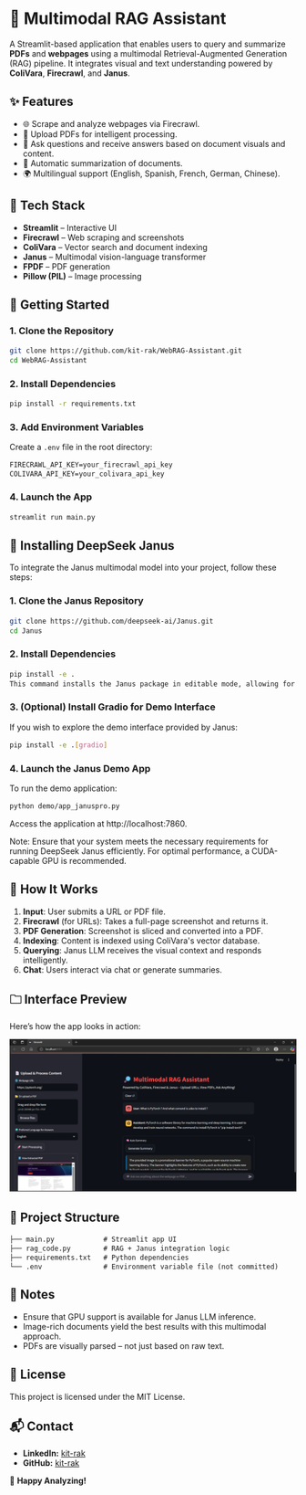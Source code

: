 # 🔎 Multimodal RAG Assistant

A Streamlit-based application that enables users to query and summarize **PDFs** and **webpages** using a multimodal Retrieval-Augmented Generation (RAG) pipeline. It integrates visual and text understanding powered by **ColiVara**, **Firecrawl**, and **Janus**.

## ✨ Features

* 🌐 Scrape and analyze webpages via Firecrawl.
* 📄 Upload PDFs for intelligent processing.
* 🤖 Ask questions and receive answers based on document visuals and content.
* 🧠 Automatic summarization of documents.
* 🌍 Multilingual support (English, Spanish, French, German, Chinese).

## 🧱 Tech Stack

* **Streamlit** – Interactive UI
* **Firecrawl** – Web scraping and screenshots
* **ColiVara** – Vector search and document indexing
* **Janus** – Multimodal vision-language transformer
* **FPDF** – PDF generation
* **Pillow (PIL)** – Image processing

## 🚀 Getting Started

### 1. Clone the Repository

```bash
git clone https://github.com/kit-rak/WebRAG-Assistant.git
cd WebRAG-Assistant
```

### 2. Install Dependencies

```bash
pip install -r requirements.txt
```

### 3. Add Environment Variables

Create a `.env` file in the root directory:

```env
FIRECRAWL_API_KEY=your_firecrawl_api_key
COLIVARA_API_KEY=your_colivara_api_key
```

### 4. Launch the App

```bash
streamlit run main.py
```
## 🧠 Installing DeepSeek Janus
To integrate the Janus multimodal model into your project, follow these steps:

### 1. Clone the Janus Repository

```bash
git clone https://github.com/deepseek-ai/Janus.git
cd Janus
```

### 2. Install Dependencies

```bash
pip install -e .
This command installs the Janus package in editable mode, allowing for easy development and updates.
```

### 3. (Optional) Install Gradio for Demo Interface
If you wish to explore the demo interface provided by Janus:

```bash
pip install -e .[gradio]
```

### 4. Launch the Janus Demo App
To run the demo application:

```bash
python demo/app_januspro.py
```

Access the application at http://localhost:7860.

Note: Ensure that your system meets the necessary requirements for running DeepSeek Janus efficiently. For optimal performance, a CUDA-capable GPU is recommended.

## 🧠 How It Works

1. **Input**: User submits a URL or PDF file.
2. **Firecrawl** (for URLs): Takes a full-page screenshot and returns it.
3. **PDF Generation**: Screenshot is sliced and converted into a PDF.
4. **Indexing**: Content is indexed using ColiVara's vector database.
5. **Querying**: Janus LLM receives the visual context and responds intelligently.
6. **Chat**: Users interact via chat or generate summaries.

## 🗀 Interface Preview

Here’s how the app looks in action:

![App Screenshot](/assets/WebRAG.png)

## 📁 Project Structure

```
├── main.py            # Streamlit app UI
├── rag_code.py        # RAG + Janus integration logic
├── requirements.txt   # Python dependencies
└── .env               # Environment variable file (not committed)
```

## 📌 Notes

* Ensure that GPU support is available for Janus LLM inference.
* Image-rich documents yield the best results with this multimodal approach.
* PDFs are visually parsed – not just based on raw text.

## 📜 License

This project is licensed under the MIT License.

## 📬 Contact
- **LinkedIn:** [kit-rak](https://www.linkedin.com/in/kit-rak)
- **GitHub:** [kit-rak](https://github.com/kit-rak)

🚀 **Happy Analyzing!**
